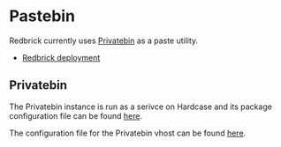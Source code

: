 # Pastebin

Redbrick currently uses  [Privatebin](https://github.com/PrivateBin/PrivateBin) as a
paste utility.

- [Redbrick deployment](https://paste.redbrick.dcu.ie)

## Privatebin

The Privatebin instance is run as a serivce on Hardcase and its package configuration file can be
found [here](https://github.com/redbrick/nix-configs/blob/master/packages/privatebin/default.nix).

The configuration file for the Privatebin vhost can be found [here](https://github.com/redbrick/nix-configs/blob/master/services/httpd/privatebin.nix).

